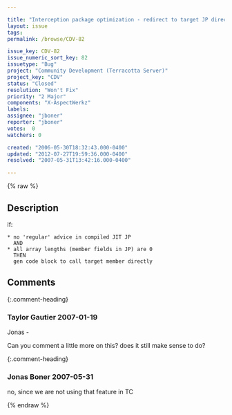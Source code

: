 ```yaml
---

title: "Interception package optimization - redirect to target JP directly when possible"
layout: issue
tags: 
permalink: /browse/CDV-82

issue_key: CDV-82
issue_numeric_sort_key: 82
issuetype: "Bug"
project: "Community Development (Terracotta Server)"
project_key: "CDV"
status: "Closed"
resolution: "Won't Fix"
priority: "2 Major"
components: "X-AspectWerkz"
labels: 
assignee: "jboner"
reporter: "jboner"
votes:  0
watchers: 0

created: "2006-05-30T18:32:43.000-0400"
updated: "2012-07-27T19:59:36.000-0400"
resolved: "2007-05-31T13:42:16.000-0400"

---
```




{% raw %}



## Description

<div markdown="1" class="description">

if:

    * no 'regular' advice in compiled JIT JP
      AND
    * all array lengths (member fields in JP) are 0
      THEN
      gen code block to call target member directly



</div>

## Comments


{:.comment-heading}
### **Taylor Gautier** <span class="date">2007-01-19</span>

<div markdown="1" class="comment">

Jonas -

Can you comment a little more on this?  does it still make sense to do?

</div>


{:.comment-heading}
### **Jonas Boner** <span class="date">2007-05-31</span>

<div markdown="1" class="comment">

no, since we are not using that feature in TC

</div>



{% endraw %}
